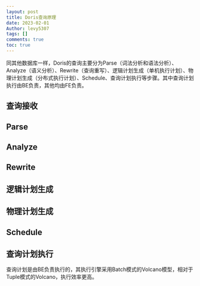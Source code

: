 ```yaml
---
layout: post
title: Doris查询原理 
date: 2023-02-01
Author: levy5307
tags: []
comments: true
toc: true
---
```


同其他数据库一样，Doris的查询主要分为Parse（词法分析和语法分析）、Analyze（语义分析）、Rewrite（查询重写）、逻辑计划生成（单机执行计划）、物理计划生成（分布式执行计划）、Schedule、查询计划执行等步骤。其中查询计划执行由BE负责，其他均由FE负责。

## 查询接收

## Parse

## Analyze

## Rewrite

## 逻辑计划生成

## 物理计划生成

## Schedule

## 查询计划执行

查询计划是由BE负责执行的，其执行引擎采用Batch模式的Volcano模型，相对于Tuple模式的Volcano，执行效率更高。
